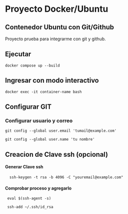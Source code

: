 
# Proyecto Docker/Ubuntu

## Contenedor Ubuntu con Git/Github

Proyecto prueba para integrarme con git y github. 


## Ejecutar

```docker componse
docker compose up --build
```
## Ingresar con modo interactivo

```docker componse
docker exec -it container-name bash
```
## Configurar GIT 

### Configurar usuario y correo
```configurar
git config --global user.email 'tumail@example.com'

git config --global user.name 'tu nombre'

```
## Creacion de Clave ssh (opcional)

#### Generar Clave ssh

```Generar Clave ssh
  ssh-keygen -t rsa -b 4096 -C "youremail@example.com"

```

#### Comprobar proceso y agregarlo

```Comprobar proceso y agregarlo (Windows/Git Bash)
 eval $(ssh-agent -s)

 ssh-add ~/.ssh/id_rsa
```
